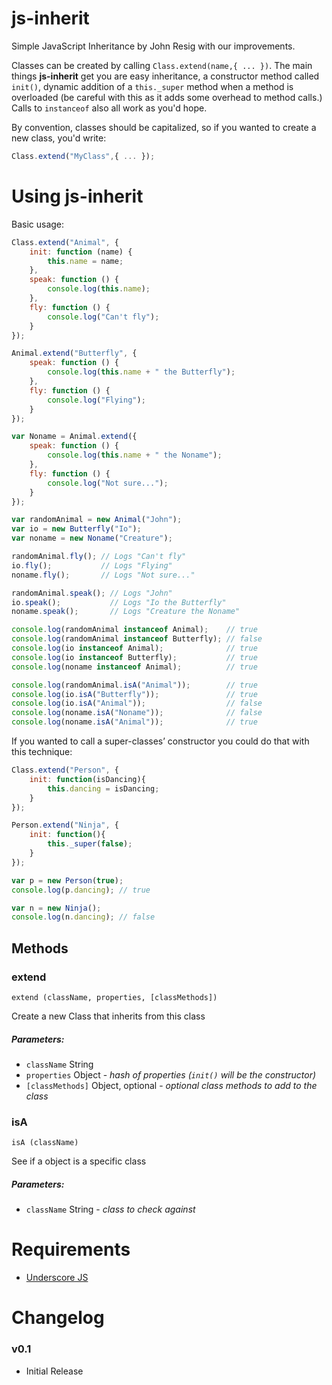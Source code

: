 # js-inherit
Simple JavaScript Inheritance by John Resig with our improvements.

Classes can be created by calling `Class.extend(name,{ ... })`. The main things **js-inherit** get you are easy inheritance, a constructor method called `init()`, dynamic addition of a `this._super` method when a method is overloaded (be careful with this as it adds some overhead to method calls.) Calls to `instanceof` also all work as you'd hope.

By convention, classes should be capitalized, so if you wanted to create a new class, you'd write:

```javascript
Class.extend("MyClass",{ ... });
```
    

# Using js-inherit
Basic usage:

```javascript
Class.extend("Animal", {
    init: function (name) {
        this.name = name;
    },
    speak: function () {
        console.log(this.name);
    },
    fly: function () {
        console.log("Can't fly");
    }
});

Animal.extend("Butterfly", {
    speak: function () {
        console.log(this.name + " the Butterfly");
    },
    fly: function () {
        console.log("Flying");
    }
});

var Noname = Animal.extend({
    speak: function () {
        console.log(this.name + " the Noname");
    },
    fly: function () {
        console.log("Not sure...");
    }
});

var randomAnimal = new Animal("John");
var io = new Butterfly("Io");
var noname = new Noname("Creature");

randomAnimal.fly(); // Logs "Can't fly"
io.fly();           // Logs "Flying"
noname.fly();       // Logs "Not sure..."

randomAnimal.speak(); // Logs "John"
io.speak();           // Logs "Io the Butterfly"
noname.speak();       // Logs "Creature the Noname"

console.log(randomAnimal instanceof Animal);    // true
console.log(randomAnimal instanceof Butterfly); // false
console.log(io instanceof Animal);              // true
console.log(io instanceof Butterfly);           // true
console.log(noname instanceof Animal);          // true

console.log(randomAnimal.isA("Animal"));        // true
console.log(io.isA("Butterfly"));               // true
console.log(io.isA("Animal"));                  // false
console.log(noname.isA("Noname"));              // false
console.log(noname.isA("Animal"));              // true
```

If you wanted to call a super-classes’ constructor you could do that with this technique:

```javascript
Class.extend("Person", {
    init: function(isDancing){
        this.dancing = isDancing;
    }
});

Person.extend("Ninja", {
    init: function(){
        this._super(false);
    }
});

var p = new Person(true);
console.log(p.dancing); // true

var n = new Ninja();
console.log(n.dancing); // false
```

## Methods

### extend

`extend (className, properties, [classMethods])`

Create a new Class that inherits from this class

##### Parameters:

* `className` String
* `properties` Object - *hash of properties (`init()` will be the constructor)*
* `[classMethods]` Object, optional - *optional class methods to add to the class*

### isA

`isA (className)`

See if a object is a specific class

##### Parameters:
* `className` String - *class to check against*


# Requirements

* [Underscore JS](http://underscorejs.org/)


# Changelog

### v0.1 

* Initial Release